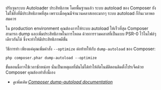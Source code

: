 ปรับจูนระบบ Autoloader
ประสิทธิภาพ
โดยพื้นฐานแล้ว ระบบ autoload ของ Composer ยังไม่ใช่สิ่งที่มีประสิทธิภาพที่สุด เพราะเมื่อคุณมีจำนวนคลาสเยอะมากๆ ระบบ autoload ก็กินเวลาพอสมควร

ใน production environment คุณต้องการให้ระบบ autoload ให้เร็วที่สุด Composer สามารถ dump และเพิ่มประสิทธิภาพในการโหลด ด้วยการรวมคลาสที่เป็นแบบ PSR-0 ไว้ในไฟล์ๆเดียวกันได้ ซึ่งจะทำให้มีประสิทธิภาพดีขั้น

วิธีการทำ เพียงแค่คุณเพิ่มคำสั่ง `--optimize` ต่อท้ายให้กับ `dump-autoload` ของ Composer:

    php composer.phar dump-autoload --optimize

ขั้นตอนนี้อาจใช้เวลาซักหน่อย นั่นเป็นเหตุผลที่มันไม่ได้ทำให้อัตโนมัติตอนติดตั้งโปรเจ็คด้วย Composer คุณต้องทำสิ่งนี้เอง

* _ดูเพิ่มเติม [Composer dump-autoload documentation](http://getcomposer.org/doc/03-cli.md#dump-autoload)_
